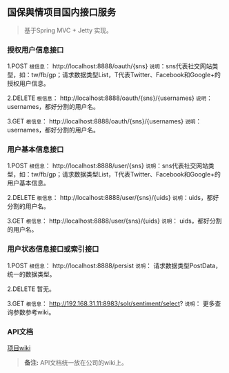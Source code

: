 
## 国保與情项目国内接口服务

> 基于Spring MVC + Jetty 实现。

### 授权用户信息接口

1.POST
`根信息`： http://localhost:8888/oauth/{sns}
`说明`：sns代表社交网站类型，如：tw/fb/gp；请求数据类型List<T>，T代表Twitter、Facebook和Google+的授权用户信息。

2.DELETE
`根信息`： http://localhost:8888/oauth/{sns}/{usernames}
`说明`：usernames，都好分割的用户名。

3.GET
`根信息`： http://localhost:8888/oauth/{sns}/{usernames}
`说明`： usernames，都好分割的用户名。

### 用户基本信息接口

1.POST
`根信息`： http://localhost:8888/user/{sns}
`说明`：sns代表社交网站类型，如：tw/fb/gp；请求数据类型List<T>，T代表Twitter、Facebook和Google+的用户基本信息。

2.DELETE
`根信息`： http://localhost:8888/user/{sns}/{uids}
`说明`：uids，都好分割的用户名。

3.GET
`根信息`： http://localhost:8888/user/{sns}/{uids}
`说明`： uids，都好分割的用户名。

### 用户状态信息接口或索引接口

1.POST
`根信息`： http://localhost:8888/persist
`说明`： 请求数据类型PostData，统一的数据类型。

2.DELETE
暂无。

3.GET
`根信息`： http://192.168.31.11:8983/solr/sentiment/select?
`说明`： 更多查询参数参考wiki。


### API文档
[项目wiki](http://192.168.3.23/wiki)

> **备注:** API文档统一放在公司的wiki上。

